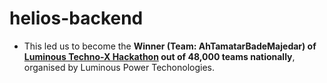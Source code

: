 ﻿# helios-backend
- This led us to become the **Winner (Team: AhTamatarBadeMajedar) of [Luminous Techno-X Hackathon](https://unstop.com/competitions/luminous-techno-x-luminous-power-technologies-1151919) out of 48,000 teams nationally**, organised by Luminous Power Techonologies.
